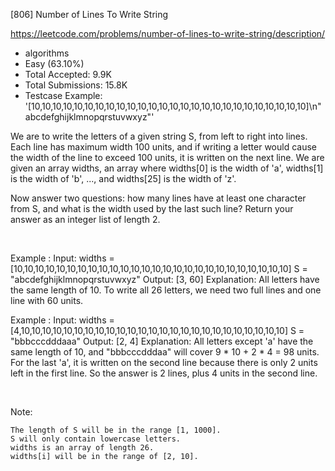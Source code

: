 [806] Number of Lines To Write String  

https://leetcode.com/problems/number-of-lines-to-write-string/description/

* algorithms
* Easy (63.10%)
* Total Accepted:    9.9K
* Total Submissions: 15.8K
* Testcase Example:  '[10,10,10,10,10,10,10,10,10,10,10,10,10,10,10,10,10,10,10,10,10,10,10,10,10,10]\n"abcdefghijklmnopqrstuvwxyz"'

We are to write the letters of a given string S, from left to right into lines. Each line has maximum width 100 units, and if writing a letter would cause the width of the line to exceed 100 units, it is written on the next line. We are given an array widths, an array where widths[0] is the width of 'a', widths[1] is the width of 'b', ..., and widths[25] is the width of 'z'.

Now answer two questions: how many lines have at least one character from S, and what is the width used by the last such line? Return your answer as an integer list of length 2.

 


Example :
Input: 
widths = [10,10,10,10,10,10,10,10,10,10,10,10,10,10,10,10,10,10,10,10,10,10,10,10,10,10]
S = "abcdefghijklmnopqrstuvwxyz"
Output: [3, 60]
Explanation: 
All letters have the same length of 10. To write all 26 letters,
we need two full lines and one line with 60 units.



Example :
Input: 
widths = [4,10,10,10,10,10,10,10,10,10,10,10,10,10,10,10,10,10,10,10,10,10,10,10,10,10]
S = "bbbcccdddaaa"
Output: [2, 4]
Explanation: 
All letters except 'a' have the same length of 10, and 
"bbbcccdddaa" will cover 9 * 10 + 2 * 4 = 98 units.
For the last 'a', it is written on the second line because
there is only 2 units left in the first line.
So the answer is 2 lines, plus 4 units in the second line.


 

Note:


	The length of S will be in the range [1, 1000].
	S will only contain lowercase letters.
	widths is an array of length 26.
	widths[i] will be in the range of [2, 10].


